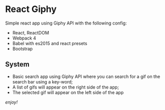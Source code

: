 # React Giphy

Simple react app using Giphy API with the following config:

- React, ReactDOM
- Webpack 4
- Babel with es2015 and react presets
- Bootstrap 

## System

* Basic search app using Giphy API where you can search for a gif on the search bar using a key-word;
* A list of gifs will appear on the right side of the app;
* The selected gif will appear on the left side of the app

*enjoy!*
